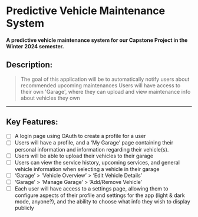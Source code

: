 # **Predictive Vehicle Maintenance System**
#### A predictive vehicle maintenance system for our Capstone Project in the Winter 2024 semester.

## Description:
> The goal of this application will be to automatically notify users about recommended upcoming maintenances
> Users will have access to their own 'Garage', where they can upload and view maintenance info about vehicles they own

---

## Key Features:
- [ ] A login page using OAuth to create a profile for a user
- [ ] Users will have a profile, and a ‘My Garage’ page containing their personal information and information regarding their vehicle(s).
- [ ] Users will be able to upload their vehicles to their garage
- [ ] Users can view the service history, upcoming services, and general vehicle information when selecting a vehicle in their garage
- [ ] ‘Garage’ > ‘Vehicle Overview’ > ‘Edit Vehicle Details’
- [ ] ‘Garage’ > ‘Manage Garage’ > ‘Add/Remove Vehicle’
- [ ] Each user will have access to a settings page, allowing them to configure aspects of their profile and settings for the app (light & dark mode, anyone?), and the ability to choose what info they wish to display publicly
